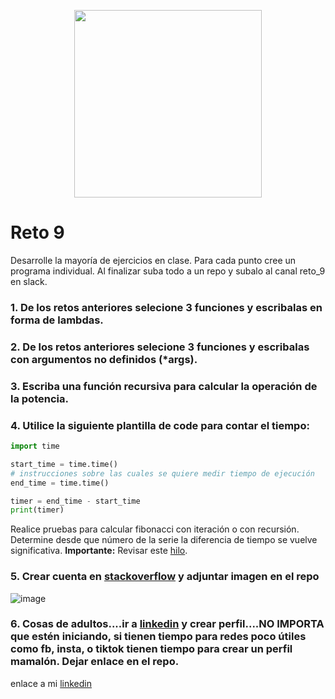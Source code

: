 <div align='center'>
<figure> <img src="https://i.postimg.cc/ZYLWq9xH/error-418.png" alt="" width="300" height="auto"/></br>
<figcaption><b></b></figcaption></figure>
</div>

# Reto 9
Desarrolle la mayoría de ejercicios en clase. Para cada punto cree un programa individual. Al finalizar suba todo a un repo y subalo al canal reto_9 en slack.

### 1. De los retos anteriores selecione 3 funciones y escribalas en forma de lambdas.
### 2. De los retos anteriores selecione 3 funciones y escribalas con argumentos no definidos (*args).
### 3. Escriba una función recursiva para calcular la operación de la potencia.
### 4. Utilice la siguiente plantilla de code para contar el tiempo:
```python
import time

start_time = time.time()
# instrucciones sobre las cuales se quiere medir tiempo de ejecución
end_time = time.time()

timer = end_time - start_time
print(timer)
```

Realice pruebas para calcular fibonacci con iteración o con recursión. Determine desde que número de la serie la diferencia de tiempo se vuelve significativa.
**Importante:** Revisar este [hilo](https://stackoverflow.com/questions/8220801/how-to-use-timeit-module).

### 5. Crear cuenta en [stackoverflow](https://stackoverflow.com/) y adjuntar imagen en el repo
![image](https://github.com/JavierGONL/repo_reto_9/assets/159032556/761b58df-c476-451d-b269-23d38161b4f5)
### 6. Cosas de adultos....ir a [linkedin](https://www.linkedin.com/) y crear perfil....NO IMPORTA que estén iniciando, si tienen tiempo para redes poco útiles como fb, insta, o tiktok tienen tiempo para crear un perfil mamalón. Dejar enlace en el repo.
enlace a mi [linkedin](https://www.linkedin.com/in/kevin-javier-gonzalez-l-41854527a/)
